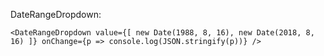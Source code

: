 DateRangeDropdown:

    <DateRangeDropdown value={[ new Date(1988, 8, 16), new Date(2018, 8, 16) ]} onChange={p => console.log(JSON.stringify(p))} />
